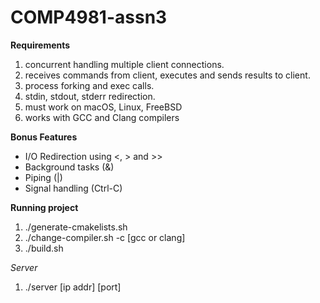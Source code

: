 # COMP4981-assn3

**Requirements**
1) concurrent handling multiple client connections.
2) receives commands from client, executes and sends results to client.
3) process forking and exec calls.
4) stdin, stdout, stderr redirection.
5) must work on macOS, Linux, FreeBSD
6) works with GCC and Clang compilers

**Bonus Features**
- I/O Redirection using <, > and >>
- Background tasks (&)
- Piping (|)
- Signal handling (Ctrl-C)

**Running project**
1) ./generate-cmakelists.sh
2) ./change-compiler.sh -c [gcc or clang]
3) ./build.sh

_Server_
1) ./server [ip addr] [port]
